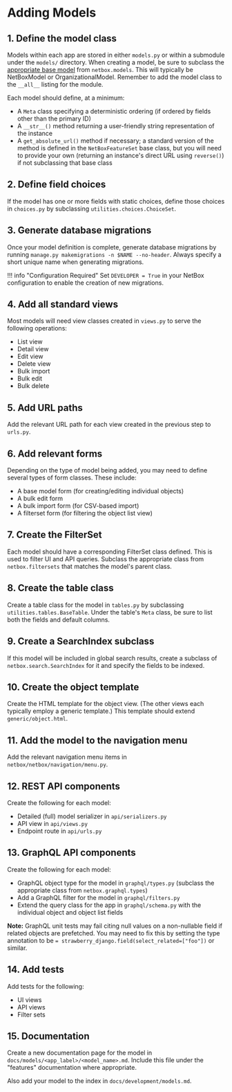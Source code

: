 # Adding Models

## 1. Define the model class

Models within each app are stored in either `models.py` or within a submodule under the `models/` directory. When creating a model, be sure to subclass the [appropriate base model](models.md) from `netbox.models`. This will typically be NetBoxModel or OrganizationalModel. Remember to add the model class to the `__all__` listing for the module.

Each model should define, at a minimum:

* A `Meta` class specifying a deterministic ordering (if ordered by fields other than the primary ID)
* A `__str__()` method returning a user-friendly string representation of the instance
* A `get_absolute_url()` method if necessary; a standard version of the method is defined in the `NetBoxFeatureSet` base class, but you will need to provide your own (returning an instance's direct URL using `reverse()`) if not subclassing that base class

## 2. Define field choices

If the model has one or more fields with static choices, define those choices in `choices.py` by subclassing `utilities.choices.ChoiceSet`.

## 3. Generate database migrations

Once your model definition is complete, generate database migrations by running `manage.py makemigrations -n $NAME --no-header`. Always specify a short unique name when generating migrations.

!!! info "Configuration Required"
    Set `DEVELOPER = True` in your NetBox configuration to enable the creation of new migrations.

## 4. Add all standard views

Most models will need view classes created in `views.py` to serve the following operations:

* List view
* Detail view
* Edit view
* Delete view
* Bulk import
* Bulk edit
* Bulk delete

## 5. Add URL paths

Add the relevant URL path for each view created in the previous step to `urls.py`.

## 6. Add relevant forms

Depending on the type of model being added, you may need to define several types of form classes. These include:

* A base model form (for creating/editing individual objects)
* A bulk edit form
* A bulk import form (for CSV-based import)
* A filterset form (for filtering the object list view)

## 7. Create the FilterSet

Each model should have a corresponding FilterSet class defined. This is used to filter UI and API queries. Subclass the appropriate class from `netbox.filtersets` that matches the model's parent class.

## 8. Create the table class

Create a table class for the model in `tables.py` by subclassing `utilities.tables.BaseTable`. Under the table's `Meta` class, be sure to list both the fields and default columns.

## 9. Create a SearchIndex subclass

If this model will be included in global search results, create a subclass of `netbox.search.SearchIndex` for it and specify the fields to be indexed.

## 10. Create the object template

Create the HTML template for the object view. (The other views each typically employ a generic template.) This template should extend `generic/object.html`.

## 11. Add the model to the navigation menu

Add the relevant navigation menu items in `netbox/netbox/navigation/menu.py`.

## 12. REST API components

Create the following for each model:

* Detailed (full) model serializer in `api/serializers.py`
* API view in `api/views.py`
* Endpoint route in `api/urls.py`

## 13. GraphQL API components

Create the following for each model:

* GraphQL object type for the model in `graphql/types.py` (subclass the appropriate class from `netbox.graphql.types`)
* Add a GraphQL filter for the model in `graphql/filters.py`
* Extend the query class for the app in `graphql/schema.py` with the individual object and object list fields

**Note:** GraphQL unit tests may fail citing null values on a non-nullable field if related objects are prefetched. You may need to fix this by setting the type annotation to be `= strawberry_django.field(select_related=["foo"])` or similar.

## 14. Add tests

Add tests for the following:

* UI views
* API views
* Filter sets

## 15. Documentation

Create a new documentation page for the model in `docs/models/<app_label>/<model_name>.md`. Include this file under the "features" documentation where appropriate.

Also add your model to the index in `docs/development/models.md`.
